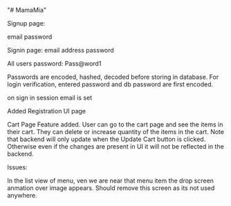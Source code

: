 "# MamaMia" 

Signup page:

email
password

Signin page:
email address
password

All users password: Pass@word1

Passwords are encoded, hashed, decoded before storing in database. 
For login verification, entered password and db password are first encoded. 

on sign in session email is set

Added Registration UI page

Cart Page Feature added. User can go to the cart page and see the items in their cart. They can delete or increase quantity of the items in the cart.
Note that backend will only update when the Update Cart button is clicked. Otherwise even if the changes are present in UI it will not be reflected in the backend.

Issues:

In the list view of menu, ven we are near that menu item the drop screen anmation over image appears. Should remove this screen as its not used anywhere. 



